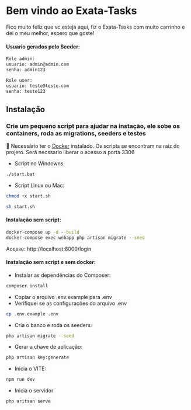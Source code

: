 

# Bem vindo ao Exata-Tasks
Fico muito feliz que vc estejá aqui, fiz o Exata-Tasks com muito carrinho e dei o meu melhor, espero que goste!

#### Usuario gerados pelo Seeder:
```cmd
Role admin:
usuario: admin@admin.com            
senha: admin123

Role user:
usuario: teste@teste.com          
senha: teste123
```

## Instalação
### Crie um pequeno script para ajudar na instação, ele sobe os containers, roda as migrations, seeders e testes

🚧 Necessário ter o [Docker](https://www.docker.com/) instalado. Os scripts se encontram na raiz do projeto. Será necssario liberar o acesso a porta 3306
    
- Script no Windowns: 
```cmd
./start.bat
```
- Script Linux ou Mac:
```bash
chmod +x start.sh

sh start.sh

```

#### Instalação sem script:
```cmd
docker-compose up -d --build
docker-compose exec webapp php artisan migrate --seed
```
Acesse: http://localhost:8000/login

#### Instalação sem script e sem docker:

- Instalar as dependências do Composer:
```bash
composer install
```
- Copiar o arquivo .env.example para .env 
- Verifiquei se as configurações do arquivo .env

```bash
cp .env.example .env
```
- Cria o banco e roda os seeders:

```bash
php artisan migrate --seed
```
- Gerar a chave de aplicação:

```bash
php artisan key:generate
```
- Inicia o VITE:

```bash
npm run dev
```
- Inicia o servidor

```bash
php aritsan serve
```

